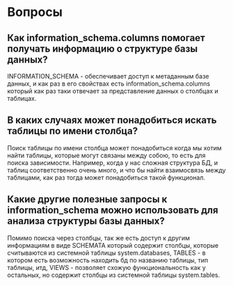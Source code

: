 # Вопросы

## Как information_schema.columns помогает получать информацию о структуре базы данных?

INFORMATION_SCHEMA - обеспечивает доступ к метаданным базе данных, и как раз в его
свойствах есть information_schema.columns который как раз таки отвечает за
представление данных о столбцах и таблицах.

## В каких случаях может понадобиться искать таблицы по имени столбца?

Поиск таблицы по имени столбца может понадобиться когда мы хотим найти таблицы,
которые могут связаны между собою, то есть для поиска зависимости. Например, когда у нас сложная
структура БД, и таблиц соответственно очень много, и что бы найти взаимосвязь между таблицами, как
раз тогда может понадобиться такой функционал.

## Какие другие полезные запросы к information_schema можно использовать для анализа структуры базы данных?

Помимо поиска через столбцы, так же есть доступ к другим информациям в виде SCHEMATA который содержит
столбцы, которые считываются из системной таблицы system.databases, TABLES - в котором есть возможность находить бд по
названию таблицы, тип таблицы, итд, VIEWS - позволяет
схожую функциональность как у остальных, но содержит столбцы из системной таблицы system.tables.
